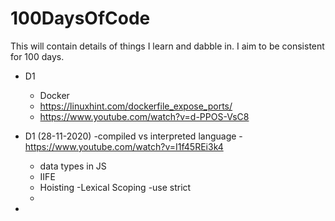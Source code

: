 # 100DaysOfCode


This will contain details of things I learn and dabble in. I aim to be consistent for 100 days.



- D1
  - Docker
  - https://linuxhint.com/dockerfile_expose_ports/
  - https://www.youtube.com/watch?v=d-PPOS-VsC8


- D1  (28-11-2020) 
  -compiled vs interpreted language
    -https://www.youtube.com/watch?v=I1f45REi3k4
  -  data types in JS
  - IIFE
  - Hoisting
  -Lexical Scoping
  -use strict
  -
    

- 
